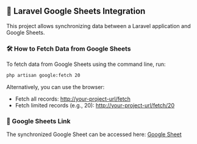 ## 📌 Laravel Google Sheets Integration

This project allows synchronizing data between a Laravel application and Google Sheets.

### 🛠 How to Fetch Data from Google Sheets

To fetch data from Google Sheets using the command line, run:

```sh
php artisan google:fetch 20
```

Alternatively, you can use the browser:

-   Fetch all records: [http://your-project-url/fetch](http://your-project-url/fetch)
-   Fetch limited records (e.g., 20): [http://your-project-url/fetch/20](http://your-project-url/fetch/20)

### 📄 Google Sheets Link

The synchronized Google Sheet can be accessed here:
[Google Sheet](https://docs.google.com/spreadsheets/d/1nNzDZKVSdDEGMRO4uQD3UQWzndJEScTTerGl5SS2EHs/edit?gid=0#gid=0)
